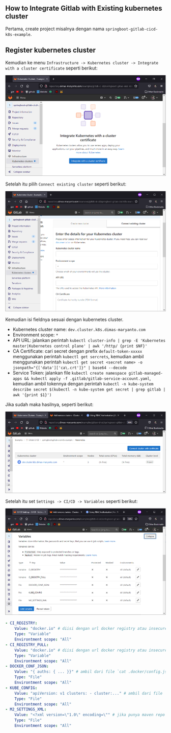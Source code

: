 ## How to Integrate Gitlab with Existing kubernetes cluster

Pertama, create project misalnya dengan nama `springboot-gitlab-cicd-k8s-example`. 

## Register kubernetes cluster

Kemudian ke menu `Infrastructure -> Kubernetes cluster -> Integrate with a cluster certificate` seperti berikut:

![integrate-cluster](images/01-integrate-cluster.png)

Setelah itu pilih `Connect existing cluster` seperti berikut:

![connect-exist-cluster](images/02-connect-existing.png)
 
Kemudian isi fieldnya sesuai dengan kubernetes cluster.

- Kubernetes cluster name: `dev.cluster.k8s.dimas-maryanto.com`
- Environment scope: `*`
- API URL: jalankan perintah `kubectl cluster-info | grep -E 'Kubernetes master|Kubernetes control plane' | awk '/http/ {print $NF}'`
- CA Certificate: cari secret dengan prefix `default-token-xxxxx` menggunakan perintah `kubectl get sercrets`, kemudian ambil menggunakan perintah `kubectl get secret <secret name> -o jsonpath="{['data']['ca\.crt']}" | base64 --decode`
- Service Token: jalankan file `kubectl create namespace gitlab-managed-apps && kubectl apply -f .gitlab/gitlab-service-account.yaml`, kemudian ambil tokennya dengan perintah `kubectl -n kube-system describe secret $(kubectl -n kube-system get secret | grep gitlab | awk '{print $1}')`

Jika sudah maka hasilnya, seperti berikut:

![cluster-registered](images/03-cluster-registered.png)

Setelah itu set `Settings -> CI/CD -> Variables` seperti berikut:

![cicd-variables](images/04-cicd-variables.png)

```yaml
- CI_REGISTRY:
    Value: "docker.io" # diisi dengan url docker registry atau insecure registry (hosted)
    Type: "Variable"
    Environtment scope: "All"
- CI_REGISTRY_PULL:
    Value: "docker.io" # diisi dengan url docker registry atau insecure registry (proxy atau group)
    Type: "Variable"
    Environtment scope: "All"
- DOCKER_CONF_JSON:
    Value: "{ auths: { ... }}" # ambil dari file `cat .docker/config.json`
    Type: "File"
    Environtment scope: "All"
- KUBE_CONFIG: 
    Value: "apiVersion: v1 clusters: - cluster:..." # ambil dari file `cat .kube/config`
    Type: "File"
    Environtment scope: "All"
- M2_SETTINGS_XML:
    Value: "<?xml version=\"1.0\" encoding=\"" # jika punya maven repo boleh tambahin di sini, ambil dari file `cat ~/.m2/settings.xml`
    Type: "File"
    Environtment scope: "All"
```
    


